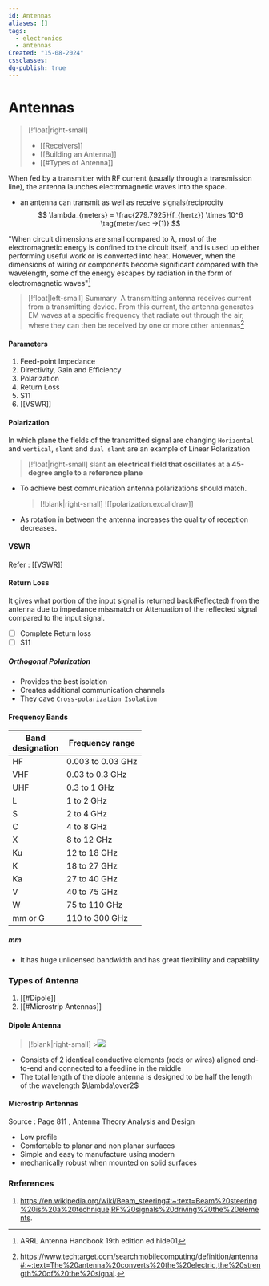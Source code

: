 ```yaml
---
id: Antennas
aliases: []
tags:
  - electronics
  - antennas
Created: "15-08-2024"
cssclasses: 
dg-publish: true
---
```

# Antennas

> [!float|right-small]
>
> - [[Receivers]]
> - [[Building an Antenna]]
> - [[#Types of Antenna]]

When fed by a transmitter with RF current (usually through a transmission line), the antenna
launches electromagnetic waves into the space.

- an antenna can transmit as well as receive signals(reciprocity
  $$
  \lambda_{meters} = \frac{279.7925}{f_{hertz}} \times 10^6 \tag{meter/sec ->(1)}
  $$

"When circuit dimensions are small compared to $\lambda$, most of the electromagnetic energy is confined to the circuit itself, and is used up either performing useful work or is converted into heat. However, when the dimensions of wiring or components become significant compared with the wavelength, some of the energy escapes by radiation in the form of electromagnetic waves"[^1]

> [!float|left-small] Summary
>  A transmitting antenna receives current from a transmitting device. From this current, the antenna generates EM waves at a specific frequency that radiate out through the air, where they can then be received by one or more other antennas[^2]

#### Parameters

1. Feed-point Impedance
2. Directivity, Gain and Efficiency
3. Polarization
4. Return Loss
5. S11
6. [[VSWR]]

#### Polarization

In which plane the fields of the transmitted signal are changing
`Horizontal` and `vertical`, `slant` and `dual slant` are an example of Linear Polarization

> [!float|right-small] slant
> **an electrical field that oscillates at a 45-degree angle to a reference plane**

- To achieve best communication antenna polarizations should match.

  > [!blank|right-small]
  > ![[polarization.excalidraw]]

- As rotation in between the antenna increases the quality of reception decreases.

#### VSWR

Refer : [[VSWR]]

#### Return Loss

It gives what portion of the input signal is returned back(Reflected) from the antenna due to impedance missmatch
or Attenuation of the reflected signal compared to the input signal.

- [ ] Complete Return loss
- [ ] S11

##### Orthogonal Polarization

- Provides the best isolation
- Creates additional communication channels
- They cave `Cross-polarization Isolation`

#### Frequency Bands

| Band <br>designation | Frequency range   |
| -------------------- | ----------------- |
| HF                   | 0.003 to 0.03 GHz |
| VHF                  | 0.03 to 0.3 GHz   |
| UHF                  | 0.3 to 1 GHz      |
| L                    | 1 to 2 GHz        |
| S                    | 2 to 4 GHz        |
| C                    | 4 to 8 GHz        |
| X                    | 8 to 12 GHz       |
| Ku                   | 12 to 18 GHz      |
| K                    | 18 to 27 GHz      |
| Ka                   | 27 to 40 GHz      |
| V                    | 40 to 75 GHz      |
| W                    | 75 to 110 GHz     |
| mm or G              | 110 to 300 GHz    |

##### mm

- It has huge unlicensed bandwidth and has great flexibility and capability

### Types of Antenna

1. [[#Dipole]]
2. [[#Microstrip Antennas]]

#### Dipole Antenna

> [!blank|right-small] >![](https://upload.wikimedia.org/wikipedia/commons/thumb/5/5e/Half_%E2%80%93_Wave_Dipole.jpg/800px-Half_%E2%80%93_Wave_Dipole.jpg)

- Consists of 2 identical conductive elements (rods or wires) aligned end-to-end and connected to a feedline in the middle
- The total length of the dipole antenna is designed to be half the length of the wavelength $\lambda\over2$

#### Microstrip Antennas

Source : Page 811 , Antenna Theory Analysis and Design

- Low profile
- Comfortable to planar and non planar surfaces
- Simple and easy to manufacture using modern
- mechanically robust when mounted on solid surfaces

### References

1.  https://en.wikipedia.org/wiki/Beam_steering#:~:text=Beam%20steering%20is%20a%20technique,RF%20signals%20driving%20the%20elements.

[^2]: https://www.techtarget.com/searchmobilecomputing/definition/antenna#:~:text=The%20antenna%20converts%20the%20electric,the%20strength%20of%20the%20signal.

[^1]: ARRL Antenna Handbook 19th edition ed hide01

